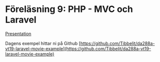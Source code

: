 # Föreläsning 9: PHP - MVC och Laravel

[Presentation](PHP-Laravel-2019.pdf)

Dagens exempel hittar ni på Github [https://github.com/Tibbelit/da288a-vt19-laravel-movie-example](https://github.com/Tibbelit/da288a-vt19-laravel-movie-example)
